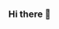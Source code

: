### Hi there 👋

<!--
**noah40povis/noah40povis** is a ✨ _special_ ✨ repository because its `README.md` (this file) appears on your GitHub profile.

:dragon_face: Hello Everyone! 

- 🔭 I’m currently working on ...
- 🌱 I’m currently learning ...
- 👯 I’m looking to collaborate on ...
- 🤔 I’m looking for help with ...
- 💬 Ask me about ...
- 📫 How to reach me: ...
- 😄 Pronouns: ...
- ⚡ Fun fact: ...
-->
